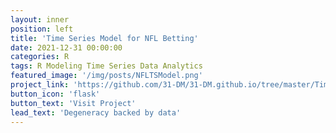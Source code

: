 ```yaml
---
layout: inner
position: left
title: 'Time Series Model for NFL Betting'
date: 2021-12-31 00:00:00
categories: R
tags: R Modeling Time Series Data Analytics
featured_image: '/img/posts/NFLTSModel.png'
project_link: 'https://github.com/31-DM/31-DM.github.io/tree/master/TimeSeries'
button_icon: 'flask'
button_text: 'Visit Project'
lead_text: 'Degeneracy backed by data'
---
```

